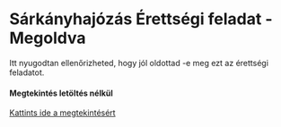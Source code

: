 # Sárkányhajózás Érettségi feladat - Megoldva
Itt nyugodtan ellenőrizheted, hogy jól oldottad -e meg ezt az érettségi feladatot.
#### Megtekintés letöltés nélkül
[Kattints ide a megtekintésért](https://kareszrk.github.io/Sarkanyhajozas/ "Előnézet")
